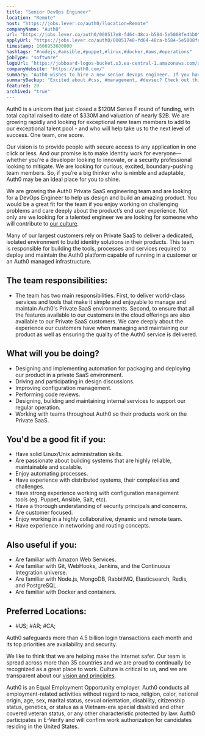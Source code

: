 ```yaml
---
title: "Senior DevOps Engineer"
location: "Remote"
host: "https://jobs.lever.co/auth0/?location=Remote"
companyName: "Auth0"
url: "https://jobs.lever.co/auth0/008517e8-fd64-48ca-b584-5e5008fe4bb0"
applyUrl: "https://jobs.lever.co/auth0/008517e8-fd64-48ca-b584-5e5008fe4bb0/apply"
timestamp: 1606953600000
hashtags: "#nodejs,#ansible,#puppet,#linux,#docker,#aws,#operations"
jobType: "software"
logoUrl: "https://jobboard-logos-bucket.s3.eu-central-1.amazonaws.com/auth0"
companyWebsite: "https://auth0.com/"
summary: "Auth0 wishes to hire a new senior devops engineer. If you have we care deeply about the experience our customers have when managing and maintaining our product as well as ensuring the quality of the Auth0 service is delivered, consider applying."
summaryBackup: "Excited about #css, #management, #devsec? Check out this job post!"
featured: 20
archived: "true"
---
```


Auth0 is a unicorn that just closed a $120M Series F round of funding, with total capital raised to date of $330M and valuation of nearly $2B. We are growing rapidly and looking for exceptional new team members to add to our exceptional talent pool - and who will help take us to the next level of success. One team, one score. 

Our vision is to provide people with secure access to any application in one click or less. And our promise is to make identity work for everyone—whether you’re a developer looking to innovate, or a security professional looking to mitigate. We are looking for curious, excited, boundary-pushing team members. So, if you’re a big thinker who is nimble and adaptable, Auth0 may be an ideal place for you to shine.

We are growing the Auth0 Private SaaS engineering team and are looking for a DevOps Engineer to help us design and build an amazing product. You would be a great fit for the team if you enjoy working on challenging problems and care deeply about the product’s end user experience. Not only are we looking for a talented engineer we are looking for someone who will contribute to [our culture](https://auth0.com/careers/culture).

Many of our largest customers rely on Private SaaS to deliver a dedicated, isolated environment to build identity solutions in their products. This team is responsible for building the tools, processes and services required to deploy and maintain the Auth0 platform capable of running in a customer or an Auth0 managed infrastructure.

## The team responsibilities:

*   The team has two main responsibilities. First, to deliver world-class services and tools that make it simple and enjoyable to manage and maintain Auth0's Private SaaS environments. Second, to ensure that all the features available to our customers in the cloud offerings are also available to our Private SaaS customers. We care deeply about the experience our customers have when managing and maintaining our product as well as ensuring the quality of the Auth0 service is delivered.

## What will you be doing?

*   Designing and implementing automation for packaging and deploying our product in a private SaaS environment.
*   Driving and participating in design discussions.
*   Improving configuration management.
*   Performing code reviews.
*   Designing, building and maintaining internal services to support our regular operation.
*   Working with teams throughout Auth0 so their products work on the Private SaaS.

## You'd be a good fit if you:

*   Have solid Linux/Unix administration skills.
*   Are passionate about building systems that are highly reliable, maintainable and scalable.
*   Enjoy automating processes.
*   Have experience with distributed systems, their complexities and challenges.
*   Have strong experience working with configuration management tools (eg. Puppet, Ansible, Salt, etc).
*   Have a thorough understanding of security principals and concerns.
*   Are customer focused.
*   Enjoy working in a highly collaborative, dynamic and remote team.
*   Have experience in networking and routing concepts.

## Also useful if you:

*   Are familiar with Amazon Web Services.
*   Are familiar with Git, WebHooks, Jenkins, and the Continuous Integration universe.
*   Are familiar with Node.js, MongoDB, RabbitMQ, Elasticsearch, Redis, and PostgreSQL.
*   Are familiar with Docker and containers.

## Preferred Locations:

*   #US; #AR; #CA;

Auth0 safeguards more than 4.5 billion login transactions each month and its top priorities are availability and security.

We like to think that we are helping make the internet safer. Our team is spread across more than 35 countries and we are proud to continually be recognized as a great place to work. Culture is critical to us, and we are transparent about our [vision and principles](https://auth0.com/blog/the-developer-first-identity-platform-auth0-story-and-future). 

Auth0 is an Equal Employment Opportunity employer. Auth0 conducts all employment-related activities without regard to race, religion, color, national origin, age, sex, marital status, sexual orientation, disability, citizenship status, genetics, or status as a Vietnam-era special disabled and other covered veteran status, or any other characteristic protected by law. Auth0 participates in E-Verify and will confirm work authorization for candidates residing in the United States.
